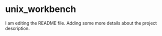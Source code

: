 # unix_workbench

I am editing the README file. Adding some more details about the project description.

